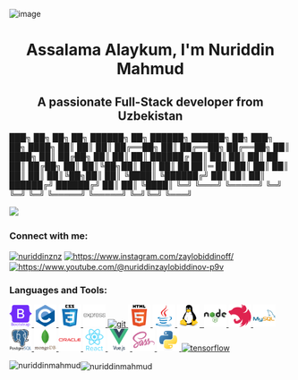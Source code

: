 ![image](https://github.com/user-attachments/assets/eaf9c631-aa83-4a3b-bf16-e220a9ab5eed)<h1 align="center">Assalama Alaykum, I'm Nuriddin Mahmud</h1>
<h2 align="center">A passionate Full-Stack developer from Uzbekistan</h2>


███╗   ██╗ ██╗   ██╗ ██████╗  ██╗ ██████╗  ██████╗   ██╗ ███╗   ██╗
████╗  ██║ ██║   ██║ ██╔══██╗ ██║ ██╔══██╗ ██╔══██╗  ██║ ████╗  ██║
██╔██╗ ██║ ██║   ██║ ██████╔  ██║ ██║  ██║ ██║  ██   ██║ ██╔██╗ ██║
██║╚██╗██║ ██║   ██║ ██ ██║═  ██║ ██║  ██║ ██║  ██║  ██║ ██║╚██╗██║
██║ ╚████║ ╚██████╔╝ ██║ ██║  ██║ ██████╔╝ ██████╔╝  ██║ ██║ ╚████║
╚═╝  ╚═══╝  ╚═════╝  ╚═╝ ╚═╝  ╚═╝ ╚═════╝  ╚═════╝   ╚═╝╚═╝  ╚═══╝

 <img src="![image](https://github.com/user-attachments/assets/6ef171de-e1b8-43e2-bcf8-0ab5de443898)
"/> 

<h3 align="left">Connect with me:</h3>
<p align="left">
<a href="https://twitter.com/nuriddinznz" target="blank"><img align="center" src="https://raw.githubusercontent.com/rahuldkjain/github-profile-readme-generator/master/src/images/icons/Social/twitter.svg" alt="nuriddinznz" height="30" width="40" /></a>
<a href="https://instagram.com/https://www.instagram.com/zaylobiddinoff/" target="blank"><img align="center" src="https://raw.githubusercontent.com/rahuldkjain/github-profile-readme-generator/master/src/images/icons/Social/instagram.svg" alt="https://www.instagram.com/zaylobiddinoff/" height="30" width="40" /></a>
<a href="https://www.youtube.com/channel/UCmvXkhmQw8f0cGTtY7PMKoA" target="blank"><img align="center" src="https://raw.githubusercontent.com/rahuldkjain/github-profile-readme-generator/master/src/images/icons/Social/youtube.svg" alt="https://www.youtube.com/@nuriddinzaylobiddinov-p9v" height="30" width="40" /></a>
</p>

<h3 align="left">Languages and Tools:</h3>
<p align="left"> <a href="https://getbootstrap.com" target="_blank" rel="noreferrer"> <img src="https://raw.githubusercontent.com/devicons/devicon/master/icons/bootstrap/bootstrap-plain-wordmark.svg" alt="bootstrap" width="40" height="40"/> </a> <a href="https://www.cprogramming.com/" target="_blank" rel="noreferrer"> <img src="https://raw.githubusercontent.com/devicons/devicon/master/icons/c/c-original.svg" alt="c" width="40" height="40"/> </a> <a href="https://www.w3schools.com/css/" target="_blank" rel="noreferrer"> <img src="https://raw.githubusercontent.com/devicons/devicon/master/icons/css3/css3-original-wordmark.svg" alt="css3" width="40" height="40"/> </a> <a href="https://expressjs.com" target="_blank" rel="noreferrer"> <img src="https://raw.githubusercontent.com/devicons/devicon/master/icons/express/express-original-wordmark.svg" alt="express" width="40" height="40"/> </a> <a href="https://git-scm.com/" target="_blank" rel="noreferrer"> <img src="https://www.vectorlogo.zone/logos/git-scm/git-scm-icon.svg" alt="git" width="40" height="40"/> </a> <a href="https://www.w3.org/html/" target="_blank" rel="noreferrer"> <img src="https://raw.githubusercontent.com/devicons/devicon/master/icons/html5/html5-original-wordmark.svg" alt="html5" width="40" height="40"/> </a> <a href="https://www.java.com" target="_blank" rel="noreferrer"> <img src="https://raw.githubusercontent.com/devicons/devicon/master/icons/java/java-original.svg" alt="java" width="40" height="40"/> </a> <a href="https://www.linux.org/" target="_blank" rel="noreferrer"> <img src="https://raw.githubusercontent.com/devicons/devicon/master/icons/linux/linux-original.svg" alt="linux" width="40" height="40"/> </a> <a href="https://www.mongodb.com/" target="_blank" rel="noreferrer"> <img <!-- Backend va asosiy texnologiyalar -->
<a href="https://nodejs.org" target="_blank" rel="noreferrer"> 
  <img src="https://raw.githubusercontent.com/devicons/devicon/master/icons/nodejs/nodejs-original-wordmark.svg" alt="nodejs" width="40" height="40"/> 
</a>
<a href="https://nestjs.com/" target="_blank" rel="noreferrer"> 
  <img src="https://raw.githubusercontent.com/devicons/devicon/master/icons/nestjs/nestjs-plain.svg" alt="nestjs" width="40" height="40"/> 
</a>
<a href="https://www.mysql.com/" target="_blank" rel="noreferrer"> 
  <img src="https://raw.githubusercontent.com/devicons/devicon/master/icons/mysql/mysql-original-wordmark.svg" alt="mysql" width="40" height="40"/> 
</a>
<a href="https://www.postgresql.org" target="_blank" rel="noreferrer"> 
  <img src="https://raw.githubusercontent.com/devicons/devicon/master/icons/postgresql/postgresql-original-wordmark.svg" alt="postgresql" width="40" height="40"/> 
</a>
<a href="https://www.mongodb.com/" target="_blank" rel="noreferrer"> 
  <img src="https://raw.githubusercontent.com/devicons/devicon/master/icons/mongodb/mongodb-original-wordmark.svg" alt="mongodb" width="40" height="40"/> 
</a>
<a href="https://www.oracle.com/" target="_blank" rel="noreferrer"> 
  <img src="https://raw.githubusercontent.com/devicons/devicon/master/icons/oracle/oracle-original.svg" alt="oracle" width="40" height="40"/> 
</a>

<!-- Frontend texnologiyalar -->
<a href="https://reactjs.org/" target="_blank" rel="noreferrer"> 
  <img src="https://raw.githubusercontent.com/devicons/devicon/master/icons/react/react-original-wordmark.svg" alt="react" width="40" height="40"/> 
</a>
<a href="https://vuejs.org/" target="_blank" rel="noreferrer"> 
  <img src="https://raw.githubusercontent.com/devicons/devicon/master/icons/vuejs/vuejs-original-wordmark.svg" alt="vuejs" width="40" height="40"/> 
</a>
<a href="https://sass-lang.com" target="_blank" rel="noreferrer"> 
  <img src="https://raw.githubusercontent.com/devicons/devicon/master/icons/sass/sass-original.svg" alt="sass" width="40" height="40"/> 
</a>

<!-- Qo‘shimcha texnologiyalar -->
<a href="https://www.python.org" target="_blank" rel="noreferrer"> 
  <img src="https://raw.githubusercontent.com/devicons/devicon/master/icons/python/python-original.svg" alt="python" width="40" height="40"/> 
</a>
<a href="https://www.tensorflow.org" target="_blank" rel="noreferrer"> 
  <img src="https://www.vectorlogo.zone/logos/tensorflow/tensorflow-icon.svg" alt="tensorflow" width="40" height="40"/> 
</a>
 </p>

<p>
  <img align="left" 
       src="https://github-readme-stats.vercel.app/api/top-langs?username=nuriddinmahmud&show_icons=true&locale=en&layout=compact&bg_color=0D1117&text_color=ffffff&title_color=ffffff"
       alt="nuriddinmahmud" />
</p>

<p>
  <img align="center" 
       src="https://github-readme-stats.vercel.app/api?username=nuriddinmahmud&show_icons=true&locale=en&bg_color=0D1117&text_color=ffffff&title_color=ffffff"
       alt="nuriddinmahmud" />
</p>




